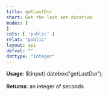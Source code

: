 ```yaml
---
title: getLastDur
short: Get the last set duration
modes: [
]
cats: [ 'public' ]
relat: "public"
layout: api
defval: ""
dattype: "Integer"
---
```


<b>Usage</b>: $(input).datebox('getLastDur');<br><br><b>Returns</b>: an integer of seconds

